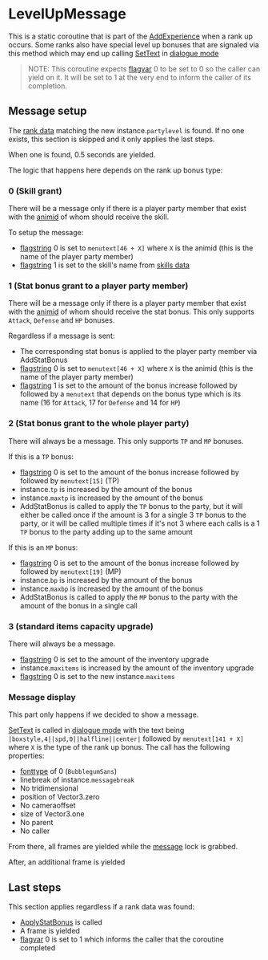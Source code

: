 # LevelUpMessage
This is a static coroutine that is part of the [AddExperience](../Battle%20flow/Terminal%20coroutines/AddExperience.md) when a rank up occurs. Some ranks also have special level up bonuses that are signaled via this method which may end up calling [SetText](../../SetText/SetText.md) in [dialogue mode](../../SetText/Dialogue%20mode.md#dialogue-mode)

> NOTE: This coroutine expects [flagvar](../../Flags%20arrays/flagvar.md) 0 to be set to 0 so the caller can yield on it. It will be set to 1 at the very end to inform the caller of its completion.

## Message setup
The [rank data](../../TextAsset%20Data/Rank%20data.md#rank-data) matching the new instance.`partylevel` is found. If no one exists, this section is skipped and it only applies the last steps.

When one is found, 0.5 seconds are yielded.

The logic that happens here depends on the rank up bonus type:

### 0 (Skill grant)
There will be a message only if there is a player party member that exist with the [animid](../../Enums%20and%20IDs/AnimIDs.md) of whom should receive the skill. 

To setup the message:

- [flagstring](../../Flags%20arrays/flagstring.md) 0 is set to `menutext[46 + X]` where `X` is the animid (this is the name of the player party member)
- [flagstring](../../Flags%20arrays/flagstring.md) 1 is set to the skill's name from [skills data](../../TextAsset%20Data/Skills%20data.md)

### 1 (Stat bonus grant to a player party member)
There will be a message only if there is a player party member that exist with the [animid](../../Enums%20and%20IDs/AnimIDs.md) of whom should receive the stat bonus. This only supports `Attack`, `Defense` and `HP` bonuses.

Regardless if a message is sent:

- The corresponding stat bonus is applied to the player party member via AddStatBonus
- [flagstring](../../Flags%20arrays/flagstring.md) 0 is set to `menutext[46 + X]` where `X` is the animid (this is the name of the player party member)
- [flagstring](../../Flags%20arrays/flagstring.md) 1 is set to the amount of the bonus increase followed by ` ` followed by a `menutext` that depends on the bonus type which is its name (16 for `Attack`, 17 for `Defense` and 14 for `HP`)

### 2 (Stat bonus grant to the whole player party)
There will always be a message. This only supports `TP` and `MP` bonuses.

If this is a `TP` bonus:

- [flagstring](../../Flags%20arrays/flagstring.md) 0 is set to the amount of the bonus increase followed by ` ` followed by `menutext[15]` (TP)
- instance.`tp` is increased by the amount of the bonus
- instance.`maxtp` is increased by the amount of the bonus
- AddStatBonus is called to apply the `TP` bonus to the party, but it will either be called once if the amount is 3 for a single 3 `TP` bonus to the party, or it will be called multiple times if it's not 3 where each calls is a 1 `TP` bonus to the party adding up to the same amount

If this is an `MP` bonus:

- [flagstring](../../Flags%20arrays/flagstring.md) 0 is set to the amount of the bonus increase followed by ` ` followed by `menutext[19]` (MP)
- instance.`bp` is increased by the amount of the bonus
- instance.`maxbp` is increased by the amount of the bonus
- AddStatBonus is called to apply the `MP` bonus to the party with the amount of the bonus in a single call

### 3 (standard items capacity upgrade)
There will always be a message.

- [flagstring](../../Flags%20arrays/flagstring.md) 0 is set to the amount of the inventory upgrade
- instance.`maxitems` is increased by the amount of the inventory upgrade
- [flagstring](../../Flags%20arrays/flagstring.md) 0 is set to the new instance.`maxitems`

### Message display
This part only happens if we decided to show a message.

[SetText](../../SetText/SetText.md) is called in [dialogue mode](../../SetText/Dialogue%20mode.md#dialogue-mode) with the text being `|boxstyle,4||spd,0||halfline||center|` followed by `menutext[141 + X]` where `X` is the type of the rank up bonus. The call has the following properties:

- [fonttype](../../SetText/Notable%20states.md#fonttype) of 0 (`BubblegumSans`)
- linebreak of instance.`messagebreak`
- No tridimensional
- position of Vector3.zero
- No cameraoffset
- size of Vector3.one
- No parent
- No caller

From there, all frames are yielded while the [message](../../SetText/Notable%20states.md#message) lock is grabbed.

After, an additional frame is yielded

## Last steps
This section applies regardless if a rank data was found:

- [ApplyStatBonus](../ApplyStatBonus.md) is called
- A frame is yielded
- [flagvar](../../Flags%20arrays/flagvar.md) 0 is set to 1 which informs the caller that the coroutine completed
